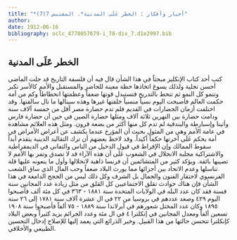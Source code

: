 ```yaml
---
title: "*أخبار وأفكار : الخطر عَلَى المدنية*. المقتبس 7(7)"
author: 
date: 1912-06-16
bibliography: oclc_4770057679-i_78-div_7.d1e2997.bib
---
```




##  الخطر عَلَى المدنية 


 كتب  أحد  كتاب الإنكليز مبحثاً في هذا الشأن قال فيه أن فلسفة التاريخ قد جلت الماضي أحسن تجلية ولذلك يسوغ اتخاذها خطة معينة للحاضر والمستقبل والأمم كالأسر تكبر وتنمو كل النمو ثم تنحط بالتدريج فتستبدل قوتها ضعفاً وعظمتها انحطاطاً وكم من أمة حكمت العالم فأصبحت اليوم نسياً منسياً خلفتها غيرها وهذه سينالها ما نال سالفتها. وقد اختلفت أزمان الحضارات في القديم فلم تدم حضارة مصر أقل من  خمسة آلاف  سنة ودامت حضارة بين النهرين  ثلاثة آلاف  ومثلها حضارة الصين في حين أن حضارة فارس وأثينا وإسبارطة والبندقية لم تدم كل منها أكثر من بضعة قرون. ومثل هذه العلائم مشاهدة في عامة الأمم وهي من المثول بحيث أن المؤرخ عندما يكشف عن أعراض الأمراض في أمة   يحكم عَلَى آخرتها حكماً أكيداً. وقد لاحظ بعضهم أن ترك التقاليد الدينية يتقدم أبداً سقوط الممالك وإن الإفراط في قبول الدخيل من الناس والتفاني في الديمقراطية والاشتراكية مجلبة الانحلال في الشعوب عَلَى أن هذه الآراء قد لا تصدق وتمر بها الأمم لا تصيبها بائقة. ويؤكد كثير من المتشائمين أن فرنسا ذاهبة لانحلالها وأول ما ينعونه عليها قلة تناسلها وعدم الاتحاد بين أجزائها مما يورث البلاد ضعفاً وحب المال الذي ساق الشعب الفرنسوي لاحتقار الفنون والجمال بل الشرف وكل ذلك ليس من الحجج الدامغة في هذا الشأن فإن هناك حوادث تقلق الاجتماعيين كل القلق من مثل زيادة عدد المجانين سنة فسنة فقد كان عدد البله في الولايات المتحدة سنة  ١٨٨١  -  ٣٦٣  في كل  مئة  ألف  فأصبحوا اليوم  ٤٢٩  وصعد عددهم في بروسيا من  ٢٢  في ال  عشرة  آلاف  سنة  ١٧٨١  إلى  ٢٦  سنة  ١٨٩٥  وكان عدد المختل شعورهم في أيرلاندا سنة  ١٨٨٩  -  ٧٥  ألفاً فأصبحوا سنة  ١٩٠٨  تسعين  ألفاً ومعدل المجانين في إنكلترا  ٤  في ال  مئة  وعدد الجرائم يزيد كثيراً وبعض البلاد كإنكلترا تتحسن حالتها من هذا القبيل. وخير الذرائع التي يعمد إليها للإصلاح إدخال التحسين الطبيعي والأخلاقي. 
